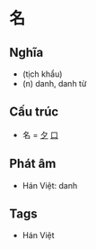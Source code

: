 # 名

## Nghĩa

* (tịch khẩu)
* (n) danh, danh từ

## Cấu trúc
* 名 = [夕](夕.md) [口](口.md)

## Phát âm

* Hán Việt: danh

## Tags
* Hán Việt

<script>window.HANZI_FIELD='名';</script>
